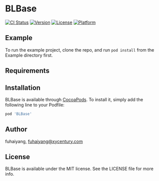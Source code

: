 # BLBase

[![CI Status](https://img.shields.io/travis/fuhaiyang/BLBase.svg?style=flat)](https://travis-ci.org/fuhaiyang/BLBase)
[![Version](https://img.shields.io/cocoapods/v/BLBase.svg?style=flat)](https://cocoapods.org/pods/BLBase)
[![License](https://img.shields.io/cocoapods/l/BLBase.svg?style=flat)](https://cocoapods.org/pods/BLBase)
[![Platform](https://img.shields.io/cocoapods/p/BLBase.svg?style=flat)](https://cocoapods.org/pods/BLBase)

## Example

To run the example project, clone the repo, and run `pod install` from the Example directory first.

## Requirements

## Installation

BLBase is available through [CocoaPods](https://cocoapods.org). To install
it, simply add the following line to your Podfile:

```ruby
pod 'BLBase'
```

## Author

fuhaiyang, fuhaiyang@xycentury.com

## License

BLBase is available under the MIT license. See the LICENSE file for more info.
